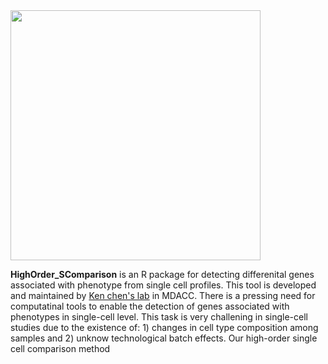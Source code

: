 <image src="./doc/images/logo.png" width="400"> 
  
**HighOrder_SComparison** is an R package for detecting differenital genes associated with phenotype from single cell profiles. This tool is developed and maintained by [Ken chen's lab](https://sites.google.com/view/kchenlab/Home) in MDACC. There is a pressing need for computatinal tools to enable the detection of genes associated with phenotypes in single-cell level. This task is very challening in single-cell studies due to the existence of: 1) changes in cell type composition among samples and 2) unknow technological batch effects. Our high-order single cell comparison method  
